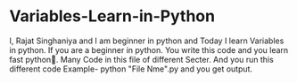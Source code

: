 # Variables-Learn-in-Python
I, Rajat Singhaniya and I am beginner in python and Today I learn Variables in python. If you are a beginner in python. You write this code and you learn fast python🚀. Many Code in this file of different Secter. And you run this different code Example- python "File Nme".py and you get output.
